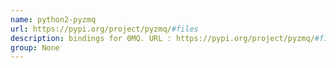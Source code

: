 ```yaml
---
name: python2-pyzmq
url: https://pypi.org/project/pyzmq/#files
description: bindings for 0MQ. URL : https://pypi.org/project/pyzmq/#files Groups : None
group: None
---
```

